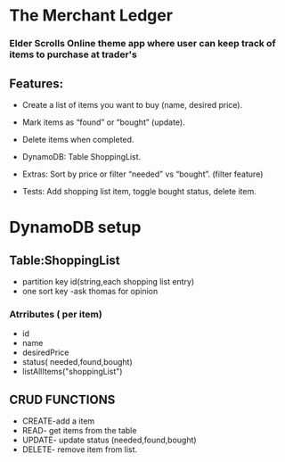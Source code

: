 # The Merchant Ledger

### Elder Scrolls Online theme app where user can keep track of items to purchase at trader's

## Features:

- Create a list of items you want to buy (name, desired price).

- Mark items as “found” or “bought” (update).

- Delete items when completed.

- DynamoDB: Table ShoppingList.

- Extras: Sort by price or filter “needed” vs “bought”. (filter feature)

- Tests: Add shopping list item, toggle bought status, delete item.

# DynamoDB setup

## Table:ShoppingList

- partition key id(string,each shopping list entry)
- one sort key -ask thomas for opinion

### Atrributes ( per item)

- id
- name
- desiredPrice
- status( needed,found,bought)
- listAllItems("shoppingList")

## CRUD FUNCTIONS

- CREATE-add a item
- READ- get items from the table
- UPDATE- update status (needed,found,bought)
- DELETE- remove item from list.
